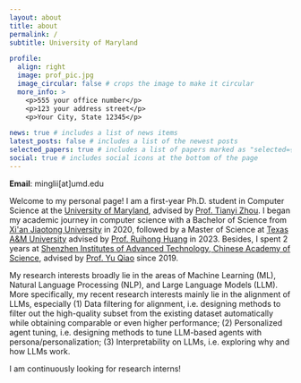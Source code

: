 ```yaml
---
layout: about
title: about
permalink: /
subtitle: University of Maryland

profile:
  align: right
  image: prof_pic.jpg
  image_circular: false # crops the image to make it circular
  more_info: >
    <p>555 your office number</p>
    <p>123 your address street</p>
    <p>Your City, State 12345</p>

news: true # includes a list of news items
latest_posts: false # includes a list of the newest posts
selected_papers: true # includes a list of papers marked as "selected={true}"
social: true # includes social icons at the bottom of the page
---
```


**Email**: minglii[at]umd.edu

Welcome to my personal page! 
I am a first-year Ph.D. student in Computer Science at the [University of Maryland](https://umd.edu/), advised by [Prof. Tianyi Zhou](https://tianyizhou.github.io/). 
I began my academic journey in computer science with a Bachelor of Science from [Xi'an Jiaotong University](http://en.xjtu.edu.cn/) in 2020, followed by a Master of Science at [Texas A&M University](https://www.tamu.edu/index.html) advised by [Prof. Ruihong Huang](https://people.engr.tamu.edu/huangrh/index.html) in 2023. 
Besides, I spent 2 years at [Shenzhen Institutes of Advanced Technology, Chinese Academy of Science](http://english.siat.cas.cn/), advised by [Prof. Yu Qiao](https://scholar.google.com/citations?user=gFtI-8QAAAAJ) since 2019. 

My research interests broadly lie in the areas of Machine Learning (ML), Natural Language Processing (NLP), and Large Language Models (LLM). 
More specifically, my recent research interests mainly lie in the alignment of LLMs, especially (1) Data filtering for alignment, i.e. designing methods to filter out the high-quality subset from the existing dataset automatically while obtaining comparable or even higher performance; (2) Personalized agent tuning, i.e. designing methods to tune LLM-based agents with persona/personalization; (3) Interpretability on LLMs, i.e. exploring why and how LLMs work. 

I am continuously looking for research interns!
